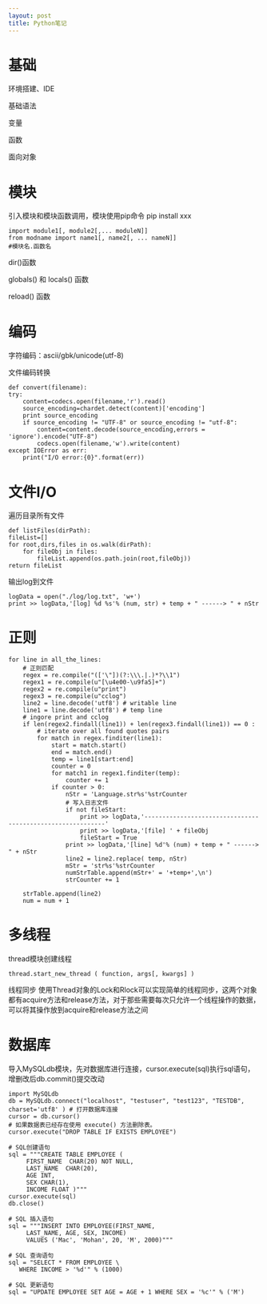 ```yaml
---
layout: post
title: Python笔记
---
```

# 基础 #
环境搭建、IDE

基础语法

变量

函数

面向对象

# 模块 #
引入模块和模块函数调用，模块使用pip命令 pip install xxx
	
	import module1[, module2[,... moduleN]]
	from modname import name1[, name2[, ... nameN]]
	#模块名.函数名
dir()函数

globals() 和 locals() 函数

reload() 函数


# 编码 #


字符编码：ascii/gbk/unicode(utf-8)

文件编码转换
	
    def convert(filename): 
	try: 
		content=codecs.open(filename,'r').read() 
		source_encoding=chardet.detect(content)['encoding'] 
		print source_encoding
		if source_encoding != "UTF-8" or source_encoding != "utf-8":
			content=content.decode(source_encoding,errors = 'ignore').encode("UTF-8") 
			codecs.open(filename,'w').write(content) 
	except IOError as err: 
		print("I/O error:{0}".format(err)) 

# 文件I/O #
遍历目录所有文件

    def listFiles(dirPath):
	fileList=[]
	for root,dirs,files in os.walk(dirPath):
		for fileObj in files:
			fileList.append(os.path.join(root,fileObj))
	return fileList

输出log到文件
	
	logData = open("./log/log.txt", 'w+')
	print >> logData,'[log] %d %s'% (num, str) + temp + " ------> " + nStr	

# 正则 #

	for line in all_the_lines: 
		# 正则匹配
		regex = re.compile("(['\"])(?:\\\.|.)*?\\1")
		regex1 = re.compile(u"[\u4e00-\u9fa5]+")
		regex2 = re.compile(u"print")
		regex3 = re.compile(u"cclog")
		line2 = line.decode('utf8')	# writable line
		line1 = line.decode('utf8')	# temp line
		# ingore print and cclog
		if len(regex2.findall(line1)) + len(regex3.findall(line1)) == 0 :
			# iterate over all found quotes pairs
			for match in regex.finditer(line1):	
				start = match.start()
				end = match.end()	
				temp = line1[start:end]
				counter = 0
				for match1 in regex1.finditer(temp):
					counter += 1
				if counter > 0:
					nStr = 'Language.str%s'%strCounter
					# 写入日志文件
					if not fileStart:
						print >> logData,'-----------------------------------------------------------'
						print >> logData,'[file] ' + fileObj
						fileStart = True
					print >> logData,'[line] %d'% (num) + temp + " ------> " + nStr				
					line2 = line2.replace( temp, nStr)					
					mStr = 'str%s'%strCounter
					numStrTable.append(mStr+' = '+temp+',\n')
					strCounter += 1

		strTable.append(line2)
		num = num + 1

# 多线程 #
thread模块创建线程
    
	thread.start_new_thread ( function, args[, kwargs] )

线程同步
使用Thread对象的Lock和Rlock可以实现简单的线程同步，这两个对象都有acquire方法和release方法，对于那些需要每次只允许一个线程操作的数据，可以将其操作放到acquire和release方法之间

# 数据库 #
导入MySQLdb模块，先对数据库进行连接，cursor.execute(sql)执行sql语句，增删改后db.commit()提交改动
	
	import MySQLdb
	db = MySQLdb.connect("localhost", "testuser", "test123", "TESTDB", charset='utf8' ) # 打开数据库连接
	cursor = db.cursor()
	# 如果数据表已经存在使用 execute() 方法删除表。
	cursor.execute("DROP TABLE IF EXISTS EMPLOYEE")

	# SQL创建语句
	sql = """CREATE TABLE EMPLOYEE (
         FIRST_NAME  CHAR(20) NOT NULL,
         LAST_NAME  CHAR(20),
         AGE INT,  
         SEX CHAR(1),
         INCOME FLOAT )"""
	cursor.execute(sql)
	db.close()
	
	# SQL 插入语句
	sql = """INSERT INTO EMPLOYEE(FIRST_NAME,
         LAST_NAME, AGE, SEX, INCOME)
         VALUES ('Mac', 'Mohan', 20, 'M', 2000)"""

	# SQL 查询语句
	sql = "SELECT * FROM EMPLOYEE \
       WHERE INCOME > '%d'" % (1000)

	# SQL 更新语句
	sql = "UPDATE EMPLOYEE SET AGE = AGE + 1 WHERE SEX = '%c'" % ('M')

	


